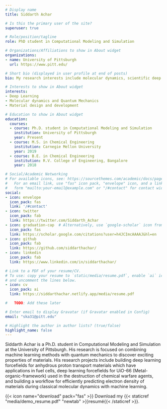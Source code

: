 ```yaml
---
# Display name
title: Siddarth Achar

# Is this the primary user of the site?
superuser: true

# Role/position/tagline
role: PhD student in Computational Modeling and Simulation

# Organizations/Affiliations to show in About widget
organizations:
- name: University of Pittsburgh
  url: https://www.pitt.edu/

# Short bio (displayed in user profile at end of posts)
bio: My research interests include molecular dynamics, scientific deep learning, material design adn development.

# Interests to show in About widget
interests:
- Deep Learning
- Molecular dynamics and Quantum Mechanics
- Material design and development

# Education to show in About widget
education:
  courses:
  - course: Ph.D. student in Computational Modeling and Simulation
    institution: University of Pittsburgh
    year: Present
  - course: M.S. in Chemical Engineering
    institution: Carnegie Mellon University
    year: 2019
  - course: B.E. in Chemical Engineering
    institution: R.V. College of Engineering, Bangalore
    year: 2018

# Social/Academic Networking
# For available icons, see: https://sourcethemes.com/academic/docs/page-builder/#icons
#   For an email link, use "fas" icon pack, "envelope" icon, and a link in the
#   form "mailto:your-email@example.com" or "/#contact" for contact widget.
social:
- icon: envelope
  icon_pack: fas
  link: '/#contact'
- icon: twitter
  icon_pack: fab
  link: https://twitter.com/Siddarth_Achar
- icon: graduation-cap  # Alternatively, use `google-scholar` icon from `ai` icon pack
  icon_pack: fas
  link: https://scholar.google.com/citations?user=h4JCImcAAAAJ&hl=en
- icon: github
  icon_pack: fab
  link: https://github.com/siddarthachar/
- icon: linkedin
  icon_pack: fab
  link: https://www.linkedin.com/in/siddarthachar/

# Link to a PDF of your resume/CV.
# To use: copy your resume to `static/media/resume.pdf`, enable `ai` icons in `params.toml`, 
# and uncomment the lines below.
- icon: cv
  icon_pack: ai
  link: https://siddarthachar.netlify.app/media/resume.pdf

#   TODO: Add these later

# Enter email to display Gravatar (if Gravatar enabled in Config)
email: "ska31@pitt.edu"

# Highlight the author in author lists? (true/false)
highlight_name: false
---
```

Siddarth Achar is a Ph.D. student in Computational Modeling and Simulation at the University of Pittsburgh. His research is focused on combining machine learning methods with quantum mechanics to discover exciting properties of materials. His research projects include building deep learning forcefields for anhydrous proton transport materials which have applications in fuel cells, deep learning forcefields for UiO-66 (Metal-organic-framework) used in the destruction of chemical warfare agents, and building a workflow for efficiently predicting electron density of materials during classical molecular dynamics with machine learning.

{{< icon name="download" pack="fas" >}} Download my {{< staticref "media/demo_resume.pdf" "newtab" >}}resumé{{< /staticref >}}.

